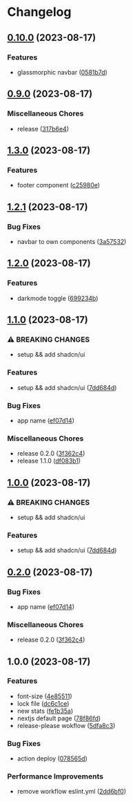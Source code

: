 # Changelog

## [0.10.0](https://github.com/adhamaa/adhamaa/compare/v0.9.0...v0.10.0) (2023-08-17)


### Features

* glassmorphic navbar ([0581b7d](https://github.com/adhamaa/adhamaa/commit/0581b7dd6cabde847e7d3a7b5f8721b5a349887e))

## [0.9.0](https://github.com/adhamaa/adhamaa/compare/v1.3.0...v0.9.0) (2023-08-17)


### Miscellaneous Chores

* release ([317b6e4](https://github.com/adhamaa/adhamaa/commit/317b6e463c21d40966de9d0ca16b5d9f662c28b3))

## [1.3.0](https://github.com/adhamaa/adhamaa/compare/v1.2.1...v1.3.0) (2023-08-17)


### Features

* footer component ([c25980e](https://github.com/adhamaa/adhamaa/commit/c25980e5bbd4794dce0fb7d820893dbf2315b739))

## [1.2.1](https://github.com/adhamaa/adhamaa/compare/v1.2.0...v1.2.1) (2023-08-17)


### Bug Fixes

* navbar to own components ([3a57532](https://github.com/adhamaa/adhamaa/commit/3a575323c554e27dd0d7a9db77a57b32e6018d42))

## [1.2.0](https://github.com/adhamaa/adhamaa/compare/v1.1.0...v1.2.0) (2023-08-17)


### Features

* darkmode toggle ([699234b](https://github.com/adhamaa/adhamaa/commit/699234bc7e5e013899b69b3423f1580925061d71))

## [1.1.0](https://github.com/adhamaa/adhamaa/compare/v1.0.0...v1.1.0) (2023-08-17)


### ⚠ BREAKING CHANGES

* setup && add shadcn/ui

### Features

* setup && add shadcn/ui ([7dd684d](https://github.com/adhamaa/adhamaa/commit/7dd684de4ec17c0f50b403c7bfbc3a1ba00fa07b))


### Bug Fixes

* app name ([ef07d14](https://github.com/adhamaa/adhamaa/commit/ef07d14a6e7e914b15e40f07de410a52b9e8db35))


### Miscellaneous Chores

* release 0.2.0 ([3f362c4](https://github.com/adhamaa/adhamaa/commit/3f362c42aae25ec82a4a8f26f962991b41e3ed19))
* release 1.1.0 ([df083b1](https://github.com/adhamaa/adhamaa/commit/df083b1bab4854a0d59359ab0e49c78c268bde85))

## [1.0.0](https://github.com/adhamaa/adhamaa/compare/v0.2.0...v1.0.0) (2023-08-17)


### ⚠ BREAKING CHANGES

* setup && add shadcn/ui

### Features

* setup && add shadcn/ui ([7dd684d](https://github.com/adhamaa/adhamaa/commit/7dd684de4ec17c0f50b403c7bfbc3a1ba00fa07b))

## [0.2.0](https://github.com/adhamaa/adhamaa/compare/v1.0.0...v0.2.0) (2023-08-17)


### Bug Fixes

* app name ([ef07d14](https://github.com/adhamaa/adhamaa/commit/ef07d14a6e7e914b15e40f07de410a52b9e8db35))


### Miscellaneous Chores

* release 0.2.0 ([3f362c4](https://github.com/adhamaa/adhamaa/commit/3f362c42aae25ec82a4a8f26f962991b41e3ed19))

## 1.0.0 (2023-08-17)


### Features

* font-size ([4e85511](https://github.com/adhamaa/adhamaa/commit/4e855117077185d9a31af201196ff60d9c47d349))
* lock file ([dc6c1ce](https://github.com/adhamaa/adhamaa/commit/dc6c1ce80289028168cd023c75b216ca72a12fcd))
* new stats ([fe1b35a](https://github.com/adhamaa/adhamaa/commit/fe1b35a81c8f94ab704e35e9f8cb1fbc6183871a))
* nextjs default page ([78f86fd](https://github.com/adhamaa/adhamaa/commit/78f86fd5c41b24e40e4641ea9496c0cdb673abb8))
* release-please wokflow ([5dfa8c3](https://github.com/adhamaa/adhamaa/commit/5dfa8c328530dd7be69ba46d52de1a50c237d071))


### Bug Fixes

* action deploy ([078565d](https://github.com/adhamaa/adhamaa/commit/078565ddf94bda22b7d5f996491ef8aecd594ba2))


### Performance Improvements

* remove workflow eslint.yml ([2dd6bf0](https://github.com/adhamaa/adhamaa/commit/2dd6bf0c49ed9d0cde0d867cd2c0322227a6c83e))
